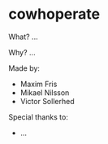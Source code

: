 cowhoperate
===========

What?
...

Why?
...

Made by:
- Maxim Fris
- Mikael Nilsson
- Victor Sollerhed

Special thanks to:
- ...
